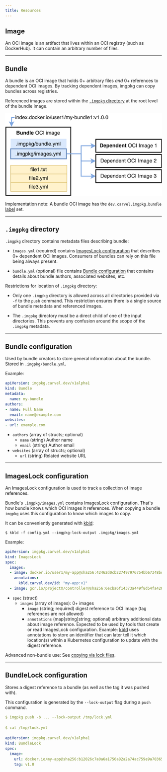 ```yaml
---
title: Resources
---
```


## Image

An OCI image is an artifact that lives within an OCI registry (such as DockerHub). It can contain an arbitrary number of files.

---
## Bundle

A bundle is an OCI image that holds 0+ arbitrary files _and_ 0+ references to dependent OCI images. By tracking dependent images, imgpkg can copy bundles across registries.

Referenced images are stored within the [`.imgpkg` directory](#imgpkg-directory) at the root level of the bundle image. 

![Bundle diagram](images/bundle-diagram.png)

Implementation note: A bundle OCI image has the `dev.carvel.imgpkg.bundle` [label](https://docs.docker.com/config/labels-custom-metadata/) set.

---
## `.imgpkg` directory

`.imgpkg` directory contains metadata files describing bundle:

- `images.yml` (required) contains [ImagesLock configuration](#imageslock-configuration) that describes 0+ dependent OCI images. Consumers of bundles can rely on this file being always present.

- `bundle.yml` (optional) file contains [Bundle configuration](#bundle-configuration) that contains details about bundle authors, associated websites, etc.

Restrictions for location of `.imgpkg` directory:

- Only one `.imgpkg` directory is allowed across all directories provided via `-f` to the `push` command. This restriction ensures there is a single source of bundle metadata and referenced images.

- The `.imgpkg` directory must be a direct child of one of the input directories. This prevents any confusion around the scope of the `.imgpkg` metadata.

---
## Bundle configuration

Used by bundle creators to store general information about the bundle. Stored in `.imgpkg/bundle.yml`.

Example:

```yaml
apiVersion: imgpkg.carvel.dev/v1alpha1
kind: Bundle
metadata:
  name: my-bundle
authors:
- name: Full Name
  email: name@example.com
websites:
- url: example.com
```

- `authors` (array of structs; optional)
  - `name` (string) Author name
  - `email` (string) Author email
- `websites` (array of structs; optional)
  - `url` (string) Related website URL

---
## ImagesLock configuration

An ImagesLock configuration is used to track a collection of image references. 

Bundle's `.imgpkg/images.yml` contains ImagesLock configuration. That's how bundle knows which OCI images it references. When copying a bundle `imgpkg` uses this configuration to know which images to copy.

It can be conveniently generated with [kbld](get-kbld.io):

```bash-plain
$ kbld -f config.yml --imgpkg-lock-output .imgpkg/images.yml
```

Example:

```yaml
apiVersion: imgpkg.carvel.dev/v1alpha1
kind: ImagesLock
spec:
  images:
  - image: docker.io/user1/my-app@sha256:42462d0cb227497976754bb67348bdd7471c7bd159819d6bd63fdf479eb7eb19
    annotaions:
      kbld.carvel.dev/id: "my-app:v1"
  - image: gcr.io/projectX/controller@sha256:6ecba6f14373a449f8d54fa4286f57fb8ef37c4ffa637969551f2fda52672206
```

- `spec` (struct)
  - `images` (array of images): 0+ images
    - `image` (string; required) digest reference to OCI image (tag references are not allowed)
    - `annotations` (map[string]string; optional) arbitrary additional data about image reference. Expected to be used by tools that create or read ImagesLock configuration. Example: [kbld](get-kbld.io) uses annotations to store an identifier that can later tell it which location(s) within a Kubernetes configuration to update with the digest reference.

Advanced non-bundle use: See [copying via lock files](commands.md#copying-via-lock-files).

---
## BundleLock configuration

Stores a digest reference to a bundle (as well as the tag it was pushed with).

This configuration is generated by the `--lock-output` flag during a `push` command.

```yaml
$ imgpkg push -b ... --lock-output /tmp/lock.yml

$ cat /tmp/lock.yml

apiVersion: imgpkg.carvel.dev/v1alpha1
kind: BundleLock
spec:
  image:
    url: docker.io/my-app@sha256:b12026c7a0a6a1756a82a2a74ac759e9a7036523faca0e33dbddebc214e097df
    tag: v1.0
```
